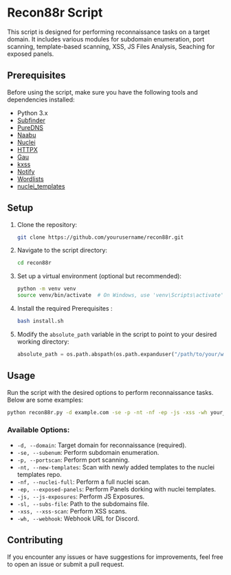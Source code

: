 # Recon88r Script

This script is designed for performing reconnaissance tasks on a target domain. It includes various modules for subdomain enumeration, port scanning, template-based scanning, XSS, JS Files Analysis, Seaching for exposed panels.

## Prerequisites

Before using the script, make sure you have the following tools and dependencies installed:

- Python 3.x
- [Subfinder](https://github.com/projectdiscovery/subfinder)
- [PureDNS](https://github.com/d3mondev/puredns)
- [Naabu](https://github.com/projectdiscovery/naabu)
- [Nuclei](https://github.com/projectdiscovery/nuclei)
- [HTTPX](https://github.com/projectdiscovery/httpx)
- [Gau](https://github.com/lc/gau)
- [kxss](https://github.com/tomnomnom/hacks/tree/main/kxss)
- [Notify](https://github.com/projectdiscovery/notify) 
- [Wordlists](https://github.com/h0tak88r/Wordlists)
- [nuclei_templates](https://github.com/h0tak88r/nuclei_templates)

## Setup

1. Clone the repository:

   ```bash
   git clone https://github.com/yourusername/recon88r.git
   ```

2. Navigate to the script directory:

   ```bash
   cd recon88r
   ```

3. Set up a virtual environment (optional but recommended):

   ```bash
   python -m venv venv
   source venv/bin/activate  # On Windows, use 'venv\Scripts\activate'
   ```

4. Install the required Prerequisites :

   ```bash
   bash install.sh
   ```

5. Modify the `absolute_path` variable in the script to point to your desired working directory:

   ```python
   absolute_path = os.path.abspath(os.path.expanduser("/path/to/your/working/directory"))
   ```

## Usage

Run the script with the desired options to perform reconnaissance tasks. Below are some examples:

```bash
python recon88r.py -d example.com -se -p -nt -nf -ep -js -xss -wh your_discord_webhook_url
```

### Available Options:

- `-d, --domain`: Target domain for reconnaissance (required).
- `-se, --subenum`: Perform subdomain enumeration.
- `-p, --portscan`: Perform port scanning.
- `-nt, --new-templates`: Scan with newly added templates to the nuclei templates repo.
- `-nf, --nuclei-full`: Perform a full nuclei scan.
- `-ep, --exposed-panels`: Perform Panels dorking with nuclei templates.
- `-js, --js-exposures`: Perform JS Exposures.
- `-sl, --subs-file`: Path to the subdomains file.
- `-xss, --xss-scan`: Perform XSS scans.
- `-wh, --webhook`: Webhook URL for Discord.

## Contributing

If you encounter any issues or have suggestions for improvements, feel free to open an issue or submit a pull request.
